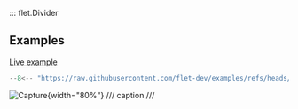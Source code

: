 ::: flet.Divider

## Examples

[Live example](https://flet-controls-gallery.fly.dev/layout/divider)

```python
--8<-- "https://raw.githubusercontent.com/flet-dev/examples/refs/heads/v1-docs/python/controls/"
```

![Capture](){width="80%"}
/// caption
///